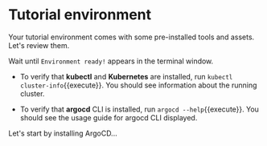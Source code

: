 # Tutorial environment

Your tutorial environment comes with some pre-installed tools and assets. Let's review them.

Wait until `Environment ready!` appears in the terminal window.

- To verify that **kubectl** and **Kubernetes** are installed, run `kubectl cluster-info`{{execute}}.
You should see information about the running cluster.

- To verify that **argocd** CLI is installed, run `argocd --help`{{execute}}.
You should see the usage guide for argocd CLI displayed.


Let's start by installing ArgoCD...

